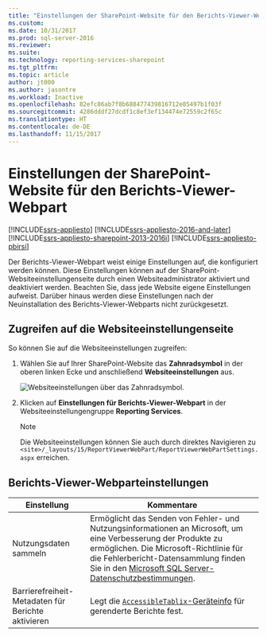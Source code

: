 ```yaml
---
title: "Einstellungen der SharePoint-Website für den Berichts-Viewer-Webpart | Microsoft-Dokumentation"
ms.custom: 
ms.date: 10/31/2017
ms.prod: sql-server-2016
ms.reviewer: 
ms.suite: 
ms.technology: reporting-services-sharepoint
ms.tgt_pltfrm: 
ms.topic: article
author: jt000
ms.author: jasontre
ms.workload: Inactive
ms.openlocfilehash: 82efc86ab7f8b688477439816712e85497b1f03f
ms.sourcegitcommit: 4286dddf27dcdf1c8ef3ef134474e72559c2f65c
ms.translationtype: HT
ms.contentlocale: de-DE
ms.lasthandoff: 11/15/2017
---
```

# <a name="sharepoint-site-settings-for-the-report-viewer-web-part"></a>Einstellungen der SharePoint-Website für den Berichts-Viewer-Webpart

[!INCLUDE[ssrs-appliesto](../../includes/ssrs-appliesto.md)] [!INCLUDE[ssrs-appliesto-2016-and-later](../../includes/ssrs-appliesto-2016-and-later.md)] [!INCLUDE[ssrs-appliesto-sharepoint-2013-2016i](../../includes/ssrs-appliesto-sharepoint-2013-2016.md)] [!INCLUDE[ssrs-appliesto-pbirsi](../../includes/ssrs-appliesto-pbirs.md)]

Der Berichts-Viewer-Webpart weist einige Einstellungen auf, die konfiguriert werden können. Diese Einstellungen können auf der SharePoint-Websiteeinstellungenseite durch einen Websiteadministrator aktiviert und deaktiviert werden. Beachten Sie, dass jede Website eigene Einstellungen aufweist. Darüber hinaus werden diese Einstellungen nach der Neuinstallation des Berichts-Viewer-Webparts nicht zurückgesetzt.

## <a name="accessing-the-site-settings-page"></a>Zugreifen auf die Websiteeinstellungenseite

So können Sie auf die Websiteeinstellungen zugreifen:

1. Wählen Sie auf Ihrer SharePoint-Website das **Zahnradsymbol** in der oberen linken Ecke und anschließend **Websiteeinstellungen** aus.

    ![Websiteeinstellungen über das Zahnradsymbol.](media/sharepoint-site-settings.png)

2. Klicken auf **Einstellungen für Berichts-Viewer-Webpart** in der Websiteeinstellungengruppe **Reporting Services**.

    > [!NOTE]
    > Die Websiteeinstellungen können Sie auch durch direktes Navigieren zu `<site>/_layouts/15/ReportViewerWebPart/ReportViewerWebPartSettings.aspx` erreichen.

## <a name="report-viewer-web-part-settings"></a>Berichts-Viewer-Webparteinstellungen

|Einstellung|Kommentare|  
|-------------|--------------|  
|Nutzungsdaten sammeln|Ermöglicht das Senden von Fehler- und Nutzungsinformationen an Microsoft, um eine Verbesserung der Produkte zu ermöglichen. Die Microsoft-Richtlinie für die Fehlerbericht-Datensammlung finden Sie in den [Microsoft SQL Server-Datenschutzbestimmungen](https://go.microsoft.com/fwlink/?linkid=860782&clcid=0x409).|  
|Barrierefreiheit-Metadaten für Berichte aktivieren|Legt die [`AccessibleTablix`-Geräteinfo](../html-device-information-settings.md) für gerenderte Berichte fest.| 
